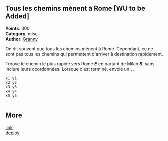 ## Tous les chemins mènent à Rome [WU to be Added]
**Points**: 300  
**Category**: misc  
**Author**: [Granny](https://github.com/CloeD)

On dit souvent que tous les chemins mènent à Rome. Cependant, ce ne sont pas tous les chemins qui permettent d'arriver à destination rapidement.

Trouve le chemin le plus rapide vers Rome ***E*** en partant de Milan ***S***, sans inclure leurs coordonnées. Lorsque c'est terminé, envoie un `.`.
```
x1 y1
x2 y2
x3 y3
x4 y4
x5 y5
.
```

## More
[link](https://ctf2022.unitedctf.ca/challenges#Tous%20les%20chemins%20m%C3%A8nent%20%C3%A0%20Rome-50)  
[deploy](https://github.com/UnitedCTF/UnitedCTF-2022/tree/master/challenges/misc/rome-roads)
